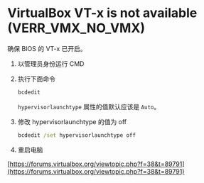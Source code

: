 # VirtualBox VT-x is not available (VERR_VMX_NO_VMX)

确保 BIOS 的 VT-x 已开启。

1. 以管理员身份运行 CMD

2. 执行下面命令

   ```cmd
   bcdedit
   ```

   `hypervisorlaunchtype` 属性的值默认应该是 `Auto`。

3. 修改 hypervisorlaunchtype 的值为 off

   ```cmd
   bcdedit /set hypervisorlaunchtype off
   ```

4. 重启电脑

[https://forums.virtualbox.org/viewtopic.php?f=38&t=89791](https://forums.virtualbox.org/viewtopic.php?f=38&t=89791)
